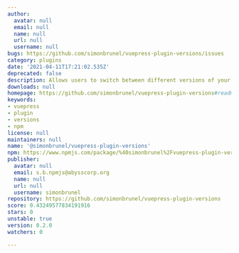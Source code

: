 ```yaml
---
author:
  avatar: null
  email: null
  name: null
  url: null
  username: null
bugs: https://github.com/simonbrunel/vuepress-plugin-versions/issues
category: plugins
date: '2021-04-11T17:21:02.535Z'
deprecated: false
description: Allows users to switch between different versions of your documentation
downloads: null
homepage: https://github.com/simonbrunel/vuepress-plugin-versions#readme
keywords:
- vuepress
- plugin
- versions
- npm
license: null
maintainers: null
name: '@simonbrunel/vuepress-plugin-versions'
npm: https://www.npmjs.com/package/%40simonbrunel%2Fvuepress-plugin-versions
publisher:
  avatar: null
  email: s.b.npmjs@abysscorp.org
  name: null
  url: null
  username: simonbrunel
repository: https://github.com/simonbrunel/vuepress-plugin-versions
score: 0.43249577834191916
stars: 0
unstable: true
version: 0.2.0
watchers: 0

---
```


